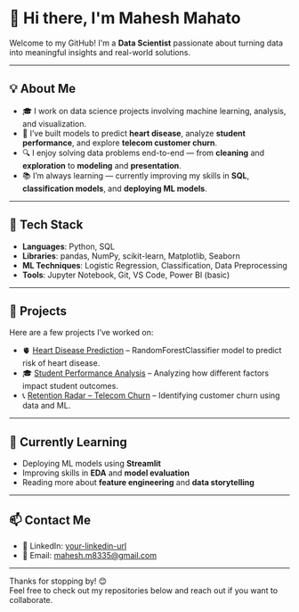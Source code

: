 # 👋 Hi there, I'm Mahesh Mahato

Welcome to my GitHub! I'm a **Data Scientist** passionate about turning data into meaningful insights and real-world solutions.

---

## 💡 About Me

- 🎓 I work on data science projects involving machine learning, analysis, and visualization.
- 🧠 I’ve built models to predict **heart disease**, analyze **student performance**, and explore **telecom customer churn**.
- 🔍 I enjoy solving data problems end-to-end — from **cleaning** and **exploration** to **modeling** and **presentation**.
- 📚 I’m always learning — currently improving my skills in **SQL**, **classification models**, and **deploying ML models**.

---

## 🧰 Tech Stack

- **Languages**: Python, SQL
- **Libraries**: pandas, NumPy, scikit-learn, Matplotlib, Seaborn
- **ML Techniques**: Logistic Regression, Classification, Data Preprocessing
- **Tools**: Jupyter Notebook, Git, VS Code, Power BI (basic)

---

## 📂 Projects

Here are a few projects I’ve worked on:
- 🫀 [Heart Disease Prediction](#) – RandomForestClassifier model to predict risk of heart disease.
- 🎓 [Student Performance Analysis](#) – Analyzing how different factors impact student outcomes.
- 📞 [Retention Radar – Telecom Churn](#) – Identifying customer churn using data and ML.


---

## 🌱 Currently Learning

- Deploying ML models using **Streamlit**
- Improving skills in **EDA** and **model evaluation**
- Reading more about **feature engineering** and **data storytelling**

---

## 📫 Contact Me

- 💼 LinkedIn: [your-linkedin-url](https://linkedin.com/in/mahesh-m8335)
- 📧 Email: mahesh.m8335@gmail.com

---

Thanks for stopping by! 😊  
Feel free to check out my repositories below and reach out if you want to collaborate.
